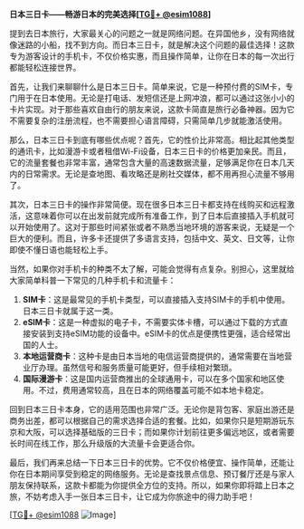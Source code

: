 **日本三日卡——畅游日本的完美选择[[TG💪+ @esim1088](https://t.me/s/esim1088)]**

提到去日本旅行，大家最关心的问题之一就是网络问题。在异国他乡，没有网络就像迷路的小船，找不到方向。而日本三日卡，就是解决这个问题的最佳选择！这款专为游客设计的手机卡，不仅价格实惠，而且操作简单，让你在日本的每一次出行都能轻松连接世界。

首先，让我们来聊聊什么是日本三日卡。简单来说，它是一种预付费的SIM卡，专门用于在日本使用。无论是打电话、发短信还是上网冲浪，都可以通过这张小小的卡片实现。对于那些喜欢自由行的朋友来说，这款卡简直是旅行必备神器。因为它不需要复杂的注册流程，也不需要担心语言障碍，只需简单几步就能激活使用。

那么，日本三日卡到底有哪些优点呢？首先，它的性价比非常高。相比起其他类型的通讯卡，比如漫游卡或者租借Wi-Fi设备，日本三日卡的价格更加亲民。而且，它的流量套餐也非常丰富，通常包含大量的高速数据流量，足够满足你在日本几天内的日常需求。无论是查地图、看攻略还是刷社交媒体，都不用再担心流量不够用了。

其次，日本三日卡的操作非常简便。现在很多日本三日卡都支持在线购买和远程激活，这意味着你可以在出发前就完成所有准备工作，到了日本后直接插入手机就可以开始使用了。这对于那些时间紧张或者不熟悉当地环境的游客来说，无疑是一个巨大的便利。而且，许多卡还提供了多语言支持，包括中文、英文、日文等，让你即使不懂日语也能轻松上手。

当然，如果你对手机卡的种类不太了解，可能会觉得有点复杂。别担心，这里就给大家简单科普一下常见的几种手机卡和流量卡：

1. **SIM卡**：这是最常见的手机卡类型，可以直接插入支持SIM卡的手机中使用。日本三日卡就属于这一类。
2. **eSIM卡**：这是一种虚拟的电子卡，不需要实体卡槽，可以通过下载的方式直接安装到支持eSIM功能的设备中。eSIM卡的优点是便携性更强，适合经常出国的人士。
3. **本地运营商卡**：这种卡是由日本当地的电信运营商提供的，通常需要在当地营业厅办理。虽然信号和服务质量可能更好，但手续相对繁琐。
4. **国际漫游卡**：这是国内运营商推出的全球通用卡，可以在多个国家和地区使用。不过，费用通常较高，且在日本的网络覆盖可能不如本地卡稳定。

回到日本三日卡本身，它的适用范围也非常广泛。无论你是背包客、家庭出游还是商务出差，都可以根据自己的需求选择合适的套餐。比如，如果你只是短期游玩东京和大阪，可以选择基础版的三日卡；而如果你计划前往更多偏远地区，或者需要长时间在线工作，那么升级版的大流量卡会更适合你。

最后，我们再来总结一下日本三日卡的优势。它不仅价格便宜、操作简单，还能让你在日本期间享受到稳定的网络服务。无论是查找景点信息、预订餐厅还是与家人朋友保持联系，这款卡都能为你提供全方位的支持。所以，如果你即将踏上日本之旅，不妨考虑入手一张日本三日卡，让它成为你旅途中的得力助手吧！

[[TG💪+ @esim1088](https://t.me/s/esim1088) ![Image](https://i.postimg.cc/4NQfJmqS/Snipaste-2025-05-13-00-14-12.png)]